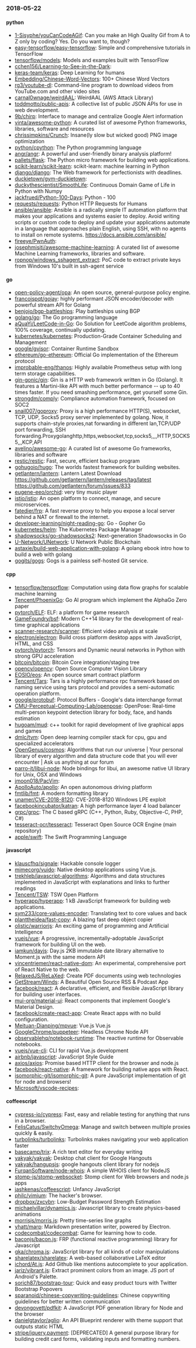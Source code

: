 ### 2018-05-22

#### python
* [1-Sisyphe/youCanCodeAGif](https://github.com/1-Sisyphe/youCanCodeAGif): Can you make an High Quality Gif from A to Z only by coding? Yes. Do you want to, though?
* [easy-tensorflow/easy-tensorflow](https://github.com/easy-tensorflow/easy-tensorflow): Simple and comprehensive tutorials in TensorFlow
* [tensorflow/models](https://github.com/tensorflow/models): Models and examples built with TensorFlow
* [cchen156/Learning-to-See-in-the-Dark](https://github.com/cchen156/Learning-to-See-in-the-Dark): 
* [keras-team/keras](https://github.com/keras-team/keras): Deep Learning for humans
* [Embedding/Chinese-Word-Vectors](https://github.com/Embedding/Chinese-Word-Vectors): 100+ Chinese Word Vectors 
* [rg3/youtube-dl](https://github.com/rg3/youtube-dl): Command-line program to download videos from YouTube.com and other video sites
* [carnal0wnage/weirdAAL](https://github.com/carnal0wnage/weirdAAL): WeirdAAL (AWS Attack Library)
* [toddmotto/public-apis](https://github.com/toddmotto/public-apis): A collective list of public JSON APIs for use in web development.
* [9b/chirp](https://github.com/9b/chirp): Interface to manage and centralize Google Alert information
* [vinta/awesome-python](https://github.com/vinta/awesome-python): A curated list of awesome Python frameworks, libraries, software and resources
* [chrissimpkins/Crunch](https://github.com/chrissimpkins/Crunch): Insane(ly slow but wicked good) PNG image optimization
* [python/cpython](https://github.com/python/cpython): The Python programming language
* [angr/angr](https://github.com/angr/angr): A powerful and user-friendly binary analysis platform!
* [pallets/flask](https://github.com/pallets/flask): The Python micro framework for building web applications.
* [scikit-learn/scikit-learn](https://github.com/scikit-learn/scikit-learn): scikit-learn: machine learning in Python
* [django/django](https://github.com/django/django): The Web framework for perfectionists with deadlines.
* [duckietown/gym-duckietown](https://github.com/duckietown/gym-duckietown): 
* [duckythescientist/SmoothLife](https://github.com/duckythescientist/SmoothLife): Continuous Domain Game of Life in Python with Numpy
* [jackfrued/Python-100-Days](https://github.com/jackfrued/Python-100-Days): Python - 100
* [requests/requests](https://github.com/requests/requests): Python HTTP Requests for Humans 
* [ansible/ansible](https://github.com/ansible/ansible): Ansible is a radically simple IT automation platform that makes your applications and systems easier to deploy. Avoid writing scripts or custom code to deploy and update your applications  automate in a language that approaches plain English, using SSH, with no agents to install on remote systems. https://docs.ansible.com/ansible/
* [fireeye/PwnAuth](https://github.com/fireeye/PwnAuth): 
* [josephmisiti/awesome-machine-learning](https://github.com/josephmisiti/awesome-machine-learning): A curated list of awesome Machine Learning frameworks, libraries and software.
* [ropnop/windows_sshagent_extract](https://github.com/ropnop/windows_sshagent_extract): PoC code to extract private keys from Windows 10's built in ssh-agent service

#### go
* [open-policy-agent/opa](https://github.com/open-policy-agent/opa): An open source, general-purpose policy engine.
* [francoispqt/gojay](https://github.com/francoispqt/gojay): highly performant JSON encoder/decoder with powerful stream API for Golang
* [benjojo/bgp-battleships](https://github.com/benjojo/bgp-battleships): Play battleships using BGP
* [golang/go](https://github.com/golang/go): The Go programming language
* [aQuaYi/LeetCode-in-Go](https://github.com/aQuaYi/LeetCode-in-Go):  Go Solution for LeetCode algorithm problems, 100% coverage, continually updating.
* [kubernetes/kubernetes](https://github.com/kubernetes/kubernetes): Production-Grade Container Scheduling and Management
* [google/gvisor](https://github.com/google/gvisor): Container Runtime Sandbox
* [ethereum/go-ethereum](https://github.com/ethereum/go-ethereum): Official Go implementation of the Ethereum protocol
* [improbable-eng/thanos](https://github.com/improbable-eng/thanos): Highly available Prometheus setup with long term storage capabilities.
* [gin-gonic/gin](https://github.com/gin-gonic/gin): Gin is a HTTP web framework written in Go (Golang). It features a Martini-like API with much better performance -- up to 40 times faster. If you need smashing performance, get yourself some Gin.
* [strongdm/comply](https://github.com/strongdm/comply): Compliance automation framework, focused on SOC2
* [snail007/goproxy](https://github.com/snail007/goproxy): Proxy is a high performance HTTP(S), websocket, TCP, UDP, Socks5 proxy server implemented by golang. Now, it supports chain-style proxies,nat forwarding in different lan,TCP/UDP port forwarding, SSH forwarding.Proxygolanghttp,https,websocket,tcp,socks5,,,,HTTP,SOCKS5,,,KCP,API
* [avelino/awesome-go](https://github.com/avelino/awesome-go): A curated list of awesome Go frameworks, libraries and software
* [restic/restic](https://github.com/restic/restic): Fast, secure, efficient backup program
* [gohugoio/hugo](https://github.com/gohugoio/hugo): The worlds fastest framework for building websites.
* [getlantern/lantern](https://github.com/getlantern/lantern): Lantern Latest Download https://github.com/getlantern/lantern/releases/tag/latest  https://github.com/getlantern/forum/issues/833 
* [eugene-eeo/orchid](https://github.com/eugene-eeo/orchid): very tiny music player
* [istio/istio](https://github.com/istio/istio): An open platform to connect, manage, and secure microservices.
* [fatedier/frp](https://github.com/fatedier/frp): A fast reverse proxy to help you expose a local server behind a NAT or firewall to the internet.
* [developer-learning/night-reading-go](https://github.com/developer-learning/night-reading-go): Go  - Gopher  Go 
* [kubernetes/helm](https://github.com/kubernetes/helm): The Kubernetes Package Manager
* [shadowsocks/go-shadowsocks2](https://github.com/shadowsocks/go-shadowsocks2): Next-generation Shadowsocks in Go
* [U-Network/UNetwork](https://github.com/U-Network/UNetwork): U Network Public Blockchain
* [astaxie/build-web-application-with-golang](https://github.com/astaxie/build-web-application-with-golang): A golang ebook intro how to build a web with golang
* [gogits/gogs](https://github.com/gogits/gogs): Gogs is a painless self-hosted Git service.

#### cpp
* [tensorflow/tensorflow](https://github.com/tensorflow/tensorflow): Computation using data flow graphs for scalable machine learning
* [Tencent/PhoenixGo](https://github.com/Tencent/PhoenixGo): Go AI program which implement the AlphaGo Zero paper
* [pytorch/ELF](https://github.com/pytorch/ELF): ELF: a platform for game research
* [GameFoundry/bsf](https://github.com/GameFoundry/bsf): Modern C++14 library for the development of real-time graphical applications
* [scanner-research/scanner](https://github.com/scanner-research/scanner): Efficient video analysis at scale
* [electron/electron](https://github.com/electron/electron): Build cross platform desktop apps with JavaScript, HTML, and CSS
* [pytorch/pytorch](https://github.com/pytorch/pytorch): Tensors and Dynamic neural networks in Python with strong GPU acceleration
* [bitcoin/bitcoin](https://github.com/bitcoin/bitcoin): Bitcoin Core integration/staging tree
* [opencv/opencv](https://github.com/opencv/opencv): Open Source Computer Vision Library
* [EOSIO/eos](https://github.com/EOSIO/eos): An open source smart contract platform
* [Tencent/Tars](https://github.com/Tencent/Tars): Tars is a highly performance rpc framework based on naming service using tars protocol and provides a semi-automatic operation platform.
* [google/protobuf](https://github.com/google/protobuf): Protocol Buffers - Google's data interchange format
* [CMU-Perceptual-Computing-Lab/openpose](https://github.com/CMU-Perceptual-Computing-Lab/openpose): OpenPose: Real-time multi-person keypoint detection library for body, face, and hands estimation
* [hugoam/mud](https://github.com/hugoam/mud): c++ toolkit for rapid development of live graphical apps and games
* [dmlc/tvm](https://github.com/dmlc/tvm): Open deep learning compiler stack for cpu, gpu and specialized accelerators
* [OpenGenus/cosmos](https://github.com/OpenGenus/cosmos): Algorithms that run our universe | Your personal library of every algorithm and data structure code that you will ever encounter | Ask us anything at our forum
* [parro-it/libui-node](https://github.com/parro-it/libui-node): Node bindings for libui, an awesome native UI library for Unix, OSX and Windows
* [jmoon018/PacVim](https://github.com/jmoon018/PacVim): 
* [ApolloAuto/apollo](https://github.com/ApolloAuto/apollo): An open autonomous driving platform
* [fmtlib/fmt](https://github.com/fmtlib/fmt): A modern formatting library
* [unamer/CVE-2018-8120](https://github.com/unamer/CVE-2018-8120): CVE-2018-8120 Windows LPE exploit
* [facebookincubator/katran](https://github.com/facebookincubator/katran): A high performance layer 4 load balancer
* [grpc/grpc](https://github.com/grpc/grpc): The C based gRPC (C++, Python, Ruby, Objective-C, PHP, C#)
* [tesseract-ocr/tesseract](https://github.com/tesseract-ocr/tesseract): Tesseract Open Source OCR Engine (main repository)
* [apple/swift](https://github.com/apple/swift): The Swift Programming Language

#### javascript
* [klauscfhq/signale](https://github.com/klauscfhq/signale):  Hackable console logger
* [mimecorg/vuido](https://github.com/mimecorg/vuido): Native desktop applications using Vue.js.
* [trekhleb/javascript-algorithms](https://github.com/trekhleb/javascript-algorithms): Algorithms and data structures implemented in JavaScript with explanations and links to further readings
* [Tencent/TSW](https://github.com/Tencent/TSW): TSW Open Platform
* [hyperapp/hyperapp](https://github.com/hyperapp/hyperapp): 1 kB JavaScript framework for building web applications.
* [sym233/core-values-encoder](https://github.com/sym233/core-values-encoder): Translating text to core values and back
* [planttheidea/fast-copy](https://github.com/planttheidea/fast-copy): A blazing fast deep object copier
* [olistic/warriorjs](https://github.com/olistic/warriorjs): An exciting game of programming and Artificial Intelligence
* [vuejs/vue](https://github.com/vuejs/vue):  A progressive, incrementally-adoptable JavaScript framework for building UI on the web.
* [iamkun/dayjs](https://github.com/iamkun/dayjs):  Day.js 2KB immutable date library alternative to Moment.js with the same modern API
* [vincentriemer/react-native-dom](https://github.com/vincentriemer/react-native-dom): An experimental, comprehensive port of React Native to the web.
* [RelaxedJS/ReLaXed](https://github.com/RelaxedJS/ReLaXed): Create PDF documents using web technologies
* [GetStream/Winds](https://github.com/GetStream/Winds): A Beautiful Open Source RSS & Podcast App
* [facebook/react](https://github.com/facebook/react): A declarative, efficient, and flexible JavaScript library for building user interfaces.
* [mui-org/material-ui](https://github.com/mui-org/material-ui): React components that implement Google's Material Design.
* [facebook/create-react-app](https://github.com/facebook/create-react-app): Create React apps with no build configuration.
* [Meituan-Dianping/mpvue](https://github.com/Meituan-Dianping/mpvue):  Vue.js  Vue.js 
* [GoogleChrome/puppeteer](https://github.com/GoogleChrome/puppeteer): Headless Chrome Node API
* [observablehq/notebook-runtime](https://github.com/observablehq/notebook-runtime): The reactive runtime for Observable notebooks.
* [vuejs/vue-cli](https://github.com/vuejs/vue-cli):  CLI for rapid Vue.js development
* [airbnb/javascript](https://github.com/airbnb/javascript): JavaScript Style Guide
* [axios/axios](https://github.com/axios/axios): Promise based HTTP client for the browser and node.js
* [facebook/react-native](https://github.com/facebook/react-native): A framework for building native apps with React.
* [isomorphic-git/isomorphic-git](https://github.com/isomorphic-git/isomorphic-git): A pure JavaScript implementation of git for node and browsers!
* [Microsoft/vscode-recipes](https://github.com/Microsoft/vscode-recipes): 

#### coffeescript
* [cypress-io/cypress](https://github.com/cypress-io/cypress): Fast, easy and reliable testing for anything that runs in a browser.
* [FelisCatus/SwitchyOmega](https://github.com/FelisCatus/SwitchyOmega): Manage and switch between multiple proxies quickly & easily.
* [turbolinks/turbolinks](https://github.com/turbolinks/turbolinks): Turbolinks makes navigating your web application faster
* [basecamp/trix](https://github.com/basecamp/trix): A rich text editor for everyday writing
* [yakyak/yakyak](https://github.com/yakyak/yakyak): Desktop chat client for Google Hangouts
* [yakyak/hangupsjs](https://github.com/yakyak/hangupsjs): google hangouts client library for nodejs
* [FurqanSoftware/node-whois](https://github.com/FurqanSoftware/node-whois): A simple WHOIS client for NodeJS
* [stomp-js/stomp-websocket](https://github.com/stomp-js/stomp-websocket): Stomp client for Web browsers and node.js apps
* [jashkenas/coffeescript](https://github.com/jashkenas/coffeescript): Unfancy JavaScript
* [philc/vimium](https://github.com/philc/vimium): The hacker's browser.
* [dropbox/zxcvbn](https://github.com/dropbox/zxcvbn): Low-Budget Password Strength Estimation
* [michaelvillar/dynamics.js](https://github.com/michaelvillar/dynamics.js): Javascript library to create physics-based animations
* [morrisjs/morris.js](https://github.com/morrisjs/morris.js): Pretty time-series line graphs
* [yhatt/marp](https://github.com/yhatt/marp): Markdown presentation writer, powered by Electron.
* [codecombat/codecombat](https://github.com/codecombat/codecombat): Game for learning how to code.
* [baconjs/bacon.js](https://github.com/baconjs/bacon.js): FRP (functional reactive programming) library for Javascript
* [gka/chroma.js](https://github.com/gka/chroma.js): JavaScript library for all kinds of color manipulations
* [sharelatex/sharelatex](https://github.com/sharelatex/sharelatex): A web-based collaborative LaTeX editor
* [ichord/At.js](https://github.com/ichord/At.js): Add Github like mentions autocomplete to your application.
* [jariz/vibrant.js](https://github.com/jariz/vibrant.js): Extract prominent colors from an image. JS port of Android's Palette.
* [sorich87/bootstrap-tour](https://github.com/sorich87/bootstrap-tour): Quick and easy product tours with Twitter Bootstrap Popovers
* [sparanoid/chinese-copywriting-guidelines](https://github.com/sparanoid/chinese-copywriting-guidelines): Chinese copywriting guidelines for better written communication
* [devongovett/pdfkit](https://github.com/devongovett/pdfkit): A JavaScript PDF generation library for Node and the browser
* [danielgtaylor/aglio](https://github.com/danielgtaylor/aglio): An API Blueprint renderer with theme support that outputs static HTML
* [stripe/jquery.payment](https://github.com/stripe/jquery.payment): [DEPRECATED] A general purpose library for building credit card forms, validating inputs and formatting numbers.
